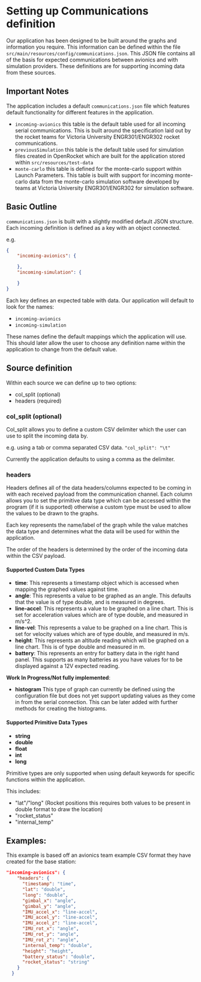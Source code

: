 # Setting up Communications definition

Our application has been designed to be built around the graphs and information you require. This information can be defined within the file `src/main/resources/config/communications.json`. This JSON file contains all of the basis for expected communications between avionics and with simulation providers. These definitions are for supporting incoming data from these sources.


## Important Notes
The application includes a default `communications.json` file which features default functionality for different features in the application.

- `incoming-avionics` this table is the default table used for all incoming serial communications. This is built around the specification laid out by the rocket teams for Victoria University ENGR301/ENGR302 rocket communications.
- `previousSimulation` this table is the default table used for simulation files created in OpenRocket which are built for the application stored within `src/resources/test-data`
- `monte-carlo` this table is defined for the monte-carlo support within Launch Parameters. This table is built with support for incoming monte-carlo data from the monte-carlo simulation software developed by teams at Victoria University ENGR301/ENGR302 for simulation software.

## Basic Outline

`communications.json` is built with a slightly modified default JSON structure. Each incoming definition is defined as a key with an object connected.

e.g.
```json
{
    "incoming-avionics": {

    },
    "incoming-simulation": {

    }
}
```

Each key defines an expected table with data. Our application will default to look for the names:
- `incoming-avionics`
- `incoming-simulation`

These names define the default mappings which the application will use.
This should later allow the user to choose any definition name within the application to change from the default value.

## Source definition
Within each source we can define up to two options:
- col_split (optional)
- headers (required)

### col_split (optional)
Col_split allows you to define a custom CSV delimiter which the user can use to split the incoming data by.

e.g. using a tab or comma separated CSV data. `"col_split": "\t"`

Currently the application defaults to using a comma as the delimiter.

### headers
Headers defines all of the data headers/columns expected to be coming in with each received payload from the communication channel.
Each column allows you to set the primitive data type which can be accessed within the program (if it is supported) otherwise a custom
type must be used to allow the values to be drawn to the graphs.

Each key represents the name/label of the graph while the value matches the data type and determines what the data will be used for within the application.

The order of the headers is determined by the order of the incoming data within the CSV payload.

#### Supported Custom Data Types
- **time**: This represents a timestamp object which is accessed when mapping the graphed values against time.
- **angle**: This represents a value to be graphed as an angle. This defaults that the value is of type double, and is measured in degrees.
- **line-accel**: This represents a value to be graphed on a line chart. This is set for acceleration values which are of type double, and measured in m/s^2.
- **line-vel**: This represents a value to be graphed on a line chart. This is set for velocity values which are of type double, and measured in m/s.
- **height**: This represents an altitude reading which will be graphed on a line chart. This is of type double and measured in m.
- **battery**: This represents an entry for battery data in the right hand panel. This supports as many batteries as you have values for to be displayed against a 12V expected reading.

**Work In Progress/Not fully implemented**:
- **histogram** This type of graph can currently be defined using the configuration file but does not yet support updating values as they come in from the serial connection. This can be later added with further methods for creating the histograms.

#### Supported Primitive Data Types
- **string**
- **double**
- **float**
- **int**
- **long**

Primitive types are only supported when using default keywords for specific functions within the application.

This includes:
- "lat"/"long" (Rocket positions this requires both values to be present in double format to draw the location)
- "rocket_status"
- "internal_temp"

## Examples:

This example is based off an avionics team example CSV format they have created for the base station:
```json
"incoming-avionics": {
    "headers": {
      "timestamp": "time",
      "lat": "double", 
      "long": "double", 
      "gimbal_x": "angle",
      "gimbal_y": "angle",
      "IMU_accel_x": "line-accel",
      "IMU_accel_y": "line-accel",
      "IMU_accel_z": "line-accel",
      "IMU_rot_x": "angle",
      "IMU_rot_y": "angle",
      "IMU_rot_z": "angle",
      "internal_temp": "double",
      "height": "height",
      "battery_status": "double",
      "rocket_status": "string"
    }
  }
```